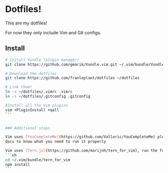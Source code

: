 Dotfiles!
=========

This are my dotfiles!

For now they only include Vim and Git configs.

## Install

````sh
# Install Vundle (plugin manager)
git clone https://github.com/gmarik/Vundle.vim.git ~/.vim/bundle/Vundle.vim

# Download the dotfiles
git clone https://github.com/franleplant/dotfiles ~/dotfiles

# Link them!
ln -s ~/dotfiles/.vimrc .vimrc
ln -s ~/dotfiles/.gitconfig .gitconfig

#Install all the Vim plugins
vim +PluginInstall +qall
```


### Additional steps

Vim uses [YouCompleteMe](https://github.com/Valloric/YouCompleteMe) plugin, please read their 
docs to know what you need to run it properly

Vim uses [Tern.js](https://github.com/marijnh/tern_for_vim), run the following to complete its instalation
```sh
cd ~/.vim/bundle/tern_for_vim
npm install
```

